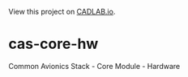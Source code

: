 View this project on [CADLAB.io](https://cadlab.io/project/23051). 

# cas-core-hw
Common Avionics Stack - Core Module - Hardware

